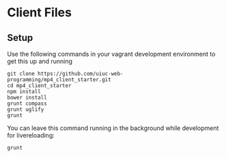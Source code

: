# Client Files

## Setup
Use the following commands in your vagrant development environment to get this up and running
```
git clone https://github.com/uiuc-web-programming/mp4_client_starter.git
cd mp4_client_starter
npm install
bower install
grunt compass
grunt uglify
grunt
```

You can leave this command running in the background while development for livereloading:

```bash
grunt
```
